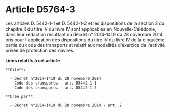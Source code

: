 # Article D5764-3

Les articles D. 5442-1-1 et D. 5442-1-2 et les dispositions de la section 3 du chapitre II du titre IV du livre IV sont
applicables en Nouvelle-Calédonie, dans leur rédaction résultant du décret n° 2014-1419 du 28 novembre 2014 pris pour
l'application des dispositions du titre IV du livre IV de la cinquième partie du code des transports et relatif aux modalités
d'exercice de l'activité privée de protection des navires.

**Liens relatifs à cet article**

	**Cite**:

	  - Décret n°2014-1419 du 28 novembre 2014
	  - Code des transports - art. D5442-1-1
	  - Code des transports - art. D5442-1-2

	**Créé par**:

	  - Décret n°2014-1419 du 28 novembre 2014 - art. 2
